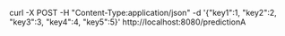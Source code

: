curl -X POST -H "Content-Type:application/json" -d '{"key1":1, "key2":2, "key3":3, "key4":4, "key5":5}' http://localhost:8080/predictionA